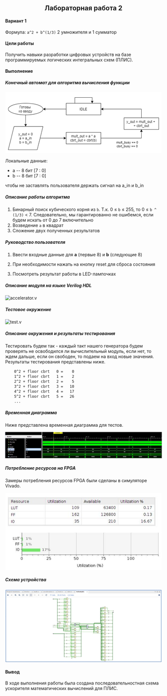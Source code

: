 <h2 align=center>Лабораторная работа 2</a> </h2>

#### Вариант 1

Формула: `a^2 + b^(1/3)`
2 умножителя и 1 сумматор

#### Цели работы

Получить навыки разработки цифровых устройств на базе программируемых логических интегральных схем (ПЛИС).

#### Выполнение 

##### Конечный автомат для алгоритма вычисления функции

![](./images/img1.png)

Локальные данные:

* a -- 8 бит \[7 : 0\]
* b -- 8 бит \[7 : 0\]

чтобы не заставлять пользователя держать сигнал на a_in и b_in

##### Описание работы алгоритма

1. Бинарный поиск кубического корня из `b`. Т.к. 0 &leq; `b` &leq; 255, то 0 &leq; `b ^ (1/3)` < 7.
   Следовательно, мы гарантированно не ошибемся, если будем искать от 0 до 7 включительно
2. Возведение `a` в квадрат
3. Сложение двух полученных результатов

##### Руководство пользователя

1. Ввести входные данные для **a** (первые 8) и **b** (следующие 8)

2. При необходимости нажать на кнопку reset для сброса состояния

3. Посмотреть результат работы в LED-лампочках

##### Описание модуля на языке Verilog HDL

![`accelerator.v`](./code/accelerator.v)

##### Тестовое окружение

![`test.v`](./code/test.v)

##### Описание окружения и результаты тестирования

Тестировать будем так - каждый такт нашего генератора будем проверять не освободился ли вычислительный модуль, если нет, то ждем дальше, если он свободен, то подаем на вход новые значения. Результаты тестирования представлены ниже.
```
    0^2 + floor cbrt   0 =    0
    1^2 + floor cbrt   1 =    2
    2^2 + floor cbrt   2 =    5
    3^2 + floor cbrt   3 =   10
    4^2 + floor cbrt   4 =   17
    5^2 + floor cbrt   5 =   26
    ...
```

##### Временная диаграмма

Ниже представлена временная диаграмма для тестов.

![](./images/img2.png)

##### Потребление ресурсов на FPGA

Замеры потребления ресурсов FPGA были сделаны в симуляторе Vivado.

![](./images/img3.png)

##### Схема устройства

![](./images/img4.png)

#### Вывод

В ходе выполнения работы была создана последовательностная схема ускорителя математических вычислений для ПЛИС.
